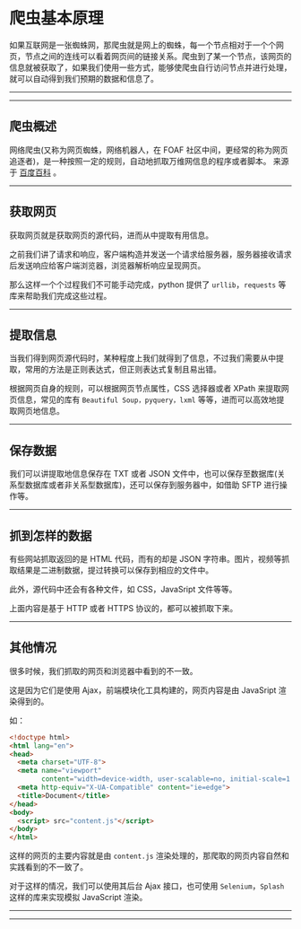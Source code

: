 # 爬虫基本原理

如果互联网是一张蜘蛛网，那爬虫就是网上的蜘蛛，每一个节点相对于一个个网页，节点之间的连线可以看着网页间的链接关系。爬虫到了某一个节点，该网页的信息就被获取了，如果我们使用一些方式，能够使爬虫自行访问节点并进行处理，就可以自动得到我们预期的数据和信息了。

---
---

## 爬虫概述

网络爬虫(又称为网页蜘蛛，网络机器人，在 FOAF 社区中间，更经常的称为网页追逐者)，是一种按照一定的规则，自动地抓取万维网信息的程序或者脚本。
来源于 [百度百科](https://baike.baidu.com/item/%E7%BD%91%E7%BB%9C%E7%88%AC%E8%99%AB) 。

---

## 获取网页

获取网页就是获取网页的源代码，进而从中提取有用信息。

之前我们讲了请求和响应，客户端构造并发送一个请求给服务器，服务器接收请求后发送响应给客户端浏览器，浏览器解析响应呈现网页。

那么这样一个个过程我们不可能手动完成，python 提供了 ```urllib```，```requests``` 等库来帮助我们完成这些过程。

---

## 提取信息

当我们得到网页源代码时，某种程度上我们就得到了信息，不过我们需要从中提取，常用的方法是正则表达式，但正则表达式复制且易出错。

根据网页自身的规则，可以根据网页节点属性，CSS 选择器或者 XPath 来提取网页信息，常见的库有 ```Beautiful Soup，pyquery，lxml``` 等等，进而可以高效地提取网页地信息。

---

## 保存数据

我们可以讲提取地信息保存在 TXT 或者 JSON 文件中，也可以保存至数据库(关系型数据库或者非关系型数据库)，还可以保存到服务器中，如借助 SFTP 进行操作等。

---

## 抓到怎样的数据

有些网站抓取返回的是 HTML 代码，而有的却是 JSON 字符串。图片，视频等抓取结果是二进制数据，提过转换可以保存到相应的文件中。

此外，源代码中还会有各种文件，如 CSS，JavaSript  文件等等。

上面内容是基于 HTTP 或者 HTTPS 协议的，都可以被抓取下来。

---

## 其他情况

很多时候，我们抓取的网页和浏览器中看到的不一致。

这是因为它们是使用 Ajax，前端模块化工具构建的，网页内容是由 JavaSript 渲染得到的。

如：
```html
<!doctype html>
<html lang="en">
<head>
  <meta charset="UTF-8">
  <meta name="viewport"
        content="width=device-width, user-scalable=no, initial-scale=1.0, maximum-scale=1.0, minimum-scale=1.0">
  <meta http-equiv="X-UA-Compatible" content="ie=edge">
  <title>Document</title>
</head>
<body>
  <script> src="content.js"</script>
</body>
</html>
```

这样的网页的主要内容就是由 ```content.js``` 渲染处理的，那爬取的网页内容自然和实践看到的不一致了。

对于这样的情况，我们可以使用其后台 Ajax 接口，也可使用 ```Selenium```，```Splash``` 这样的库来实现模拟 JavaScript 渲染。

---
---